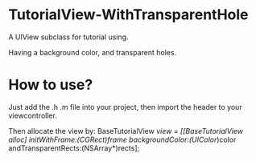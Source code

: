 # TutorialView-WithTransparentHole

A UIView subclass for tutorial using. 

Having a background color, and transparent holes.

# How to use?

Just add the .h .m file into your project, then import the header to your viewcontroller.

Then allocate the view by: 
BaseTutorialView *view = [[BaseTutorialView alloc] initWithFrame:(CGRect)frame backgroundColor:(UIColor*)color andTransparentRects:(NSArray*)rects];
